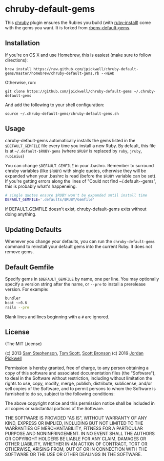 # chruby-default-gems

This [chruby][postmodern/chruby] plugin ensures the Rubies you
build (with [ruby-install][postmodern/ruby-install])
come with the gems you want.
It is forked from [rbenv-default-gems][sstephenson/rbenv-default-gems].

## Installation

If you're on OS X and use Homebrew, this is easiest
(make sure to follow directions):

    brew install https://raw.github.com/jpickwell/chruby-default-gems/master/homebrew/chruby-default-gems.rb --HEAD

Otherwise, run:

    git clone https://github.com/jpickwell/chruby-default-gems ~/.chruby-default-gems

And add the following to your shell configuration:

    source ~/.chruby-default-gems/chruby-default-gems.sh

## Usage

chruby-default-gems automatically installs the gems listed in the
`$DEFAULT_GEMFILE` file every time you install a new Ruby.
By default, this file is at `~/.default-$RUBY-gems` (where `$RUBY` is
replaced by `ruby`, `jruby`, `rubinius`)

You can change `$DEFAULT_GEMFILE` in your .bashrc.  Remember to surround
chruby variables (like `$RUBY`) with single quotes,
otherwise they will be expanded when your .bashrc is read
(before the `$RUBY` variable can be set).  If you're
getting errors along the lines of "Could not find ~/.default--gems",
this is probably what's happeneing.

```bash
# single quotes ensure $RUBY won't be expanded until install time
DEFAULT_GEMFILE='.defaults/$RUBY/Gemfile'
```

If DEFAULT_GEMFILE doesn't exist, chruby-default-gems exits without doing
anything.


## Updating Defaults

Whenever you change your defaults, you can run the `chruby-default-gems`
command to reinstall your default gems into the current Ruby.
It does not remove gems.


## Default Gemfile

Specify gems in `$DEFAULT_GEMFILE` by name, one per line. You may
optionally specify a version string after the name, or `--pre` to
install a prerelease version. For example:

```bash
bundler
bcat ~>0.6
rails --pre
```

Blank lines and lines beginning with a `#` are ignored.

## License

(The MIT License)

(c) 2013 [Sam Stephenson][sstephenson], [Tom Scott][tubbo], [Scott Bronson][bronson]
(c) 2016 [Jordan Pickwell][jpickwell]

Permission is hereby granted, free of charge, to any person obtaining
a copy of this software and associated documentation files (the
"Software"), to deal in the Software without restriction, including
without limitation the rights to use, copy, modify, merge, publish,
distribute, sublicense, and/or sell copies of the Software, and to
permit persons to whom the Software is furnished to do so, subject to
the following conditions:

The above copyright notice and this permission notice shall be
included in all copies or substantial portions of the Software.

THE SOFTWARE IS PROVIDED "AS IS", WITHOUT WARRANTY OF ANY KIND,
EXPRESS OR IMPLIED, INCLUDING BUT NOT LIMITED TO THE WARRANTIES OF
MERCHANTABILITY, FITNESS FOR A PARTICULAR PURPOSE AND
NONINFRINGEMENT. IN NO EVENT SHALL THE AUTHORS OR COPYRIGHT HOLDERS BE
LIABLE FOR ANY CLAIM, DAMAGES OR OTHER LIABILITY, WHETHER IN AN ACTION
OF CONTRACT, TORT OR OTHERWISE, ARISING FROM, OUT OF OR IN CONNECTION
WITH THE SOFTWARE OR THE USE OR OTHER DEALINGS IN THE SOFTWARE.

[postmodern]: https://github.com/postmodern
[postmodern/chruby]: https://github.com/postmodern/chruby
[postmodern/ruby-install]: https://github.com/postmodern/ruby-install
[sstephenson]: https://github.com/sstephenson
[sstephenson/rbenv]: https://github.com/sstephenson/rbenv
[sstephenson/rbenv-default-gems]: https://github.com/sstephenson/rbenv-default-gems
[tubbo]: https://github.com/tubbo
[bronson]: https://github.com/bronson
[jpickwell]: https://github.com/jpickwell

